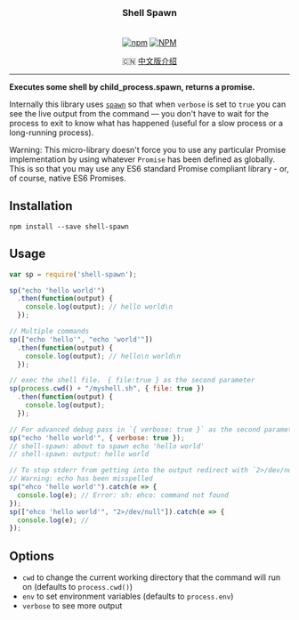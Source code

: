 <h3 align="center" style="margin: 30px 0 35px;">Shell Spawn</h3>

<p align="center">
  <a href="https://www.npmjs.com/package/shell-spawn"><img alt="npm" src="https://img.shields.io/npm/v/shell-spawn"></a>
  <a href="https://raw.githubusercontent.com/AngusYang9/shell-spawn/master/LICENSE"><img alt="NPM" src="https://img.shields.io/npm/l/shell-spawn"></a>
</p>

<p align="center">
  🇨🇳 <a href="./README.zh-CN.md">中文版介绍</a>
</p>

---

**Executes some shell by child_process.spawn, returns a promise.**

Internally this library uses [`spawn`](https://nodejs.org/api/child_process.html#child_process_child_process_spawn_command_args_options) so that when `verbose` is set to `true` you can see the live output from the command — you don't have to wait for the process to exit to know what has happened (useful for a slow process or a long-running process).

Warning: This micro-library doesn't force you to use any particular Promise implementation by using whatever `Promise` has been defined as globally. This is so that you may use any ES6 standard Promise compliant library - or, of course, native ES6 Promises.

## Installation

```
npm install --save shell-spawn
```

## Usage

```js
var sp = require('shell-spawn');

sp("echo 'hello world'")
  .then(function(output) {
    console.log(output); // hello world\n
  });

// Multiple commands
sp(["echo 'hello'", "echo 'world'"])
  .then(function(output) {
    console.log(output); // hello\n world\n
  });

// exec the shell file， { file:true } as the second parameter
sp(process.cwd() + "/myshell.sh", { file: true })
  .then(function(output) {
    console.log(output);
  });

// For advanced debug pass in `{ verbose: true }` as the second parameter
sp("echo 'hello world'", { verbose: true });
// shell-spawn: about to spawn echo 'hello world'
// shell-spawn: output: hello world

// To stop stderr from getting into the output redirect with `2>/dev/null`
// Warning: echo has been misspelled
sp("ehco 'hello world'").catch(e => {
  console.log(e); // Error: sh: ehco: command not found
});
sp(["ehco 'hello world'", "2>/dev/null"]).catch(e => {
  console.log(e); // 
});
```

## Options

- `cwd` to change the current working directory that the command will run on (defaults to `process.cwd()`)
- `env` to set environment variables (defaults to `process.env`)
- `verbose` to see more output

